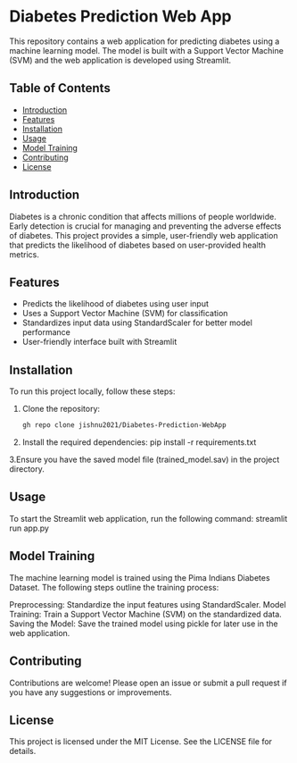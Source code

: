 # Diabetes Prediction Web App

This repository contains a web application for predicting diabetes using a machine learning model. The model is built with a Support Vector Machine (SVM) and the web application is developed using Streamlit.

## Table of Contents

- [Introduction](#introduction)
- [Features](#features)
- [Installation](#installation)
- [Usage](#usage)
- [Model Training](#model-training)
- [Contributing](#contributing)
- [License](#license)

## Introduction

Diabetes is a chronic condition that affects millions of people worldwide. Early detection is crucial for managing and preventing the adverse effects of diabetes. This project provides a simple, user-friendly web application that predicts the likelihood of diabetes based on user-provided health metrics.

## Features

- Predicts the likelihood of diabetes using user input
- Uses a Support Vector Machine (SVM) for classification
- Standardizes input data using StandardScaler for better model performance
- User-friendly interface built with Streamlit

## Installation

To run this project locally, follow these steps:

1. Clone the repository:

   ```bash
   gh repo clone jishnu2021/Diabetes-Prediction-WebApp


2. Install the required dependencies:
   pip install -r requirements.txt

3.Ensure you have the saved model file (trained_model.sav) in the project directory.


## Usage
To start the Streamlit web application, run the following command:
streamlit run app.py


## Model Training
The machine learning model is trained using the Pima Indians Diabetes Dataset. The following steps outline the training process:

Preprocessing: Standardize the input features using StandardScaler.
Model Training: Train a Support Vector Machine (SVM) on the standardized data.
Saving the Model: Save the trained model using pickle for later use in the web application.


## Contributing
Contributions are welcome! Please open an issue or submit a pull request if you have any suggestions or improvements.

## License
This project is licensed under the MIT License. See the LICENSE file for details.



